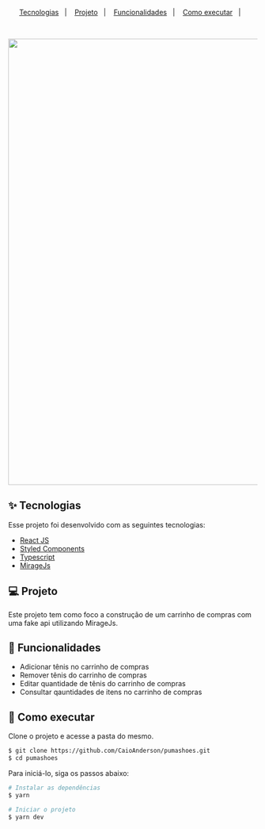 <p align="center">
  <a href="#-tecnologias">Tecnologias</a>&nbsp;&nbsp;&nbsp;|&nbsp;&nbsp;&nbsp;
  <a href="#-projeto">Projeto</a>&nbsp;&nbsp;&nbsp;|&nbsp;&nbsp;&nbsp;
  <a href="#-funcionalidades">Funcionalidades</a>&nbsp;&nbsp;&nbsp;|&nbsp;&nbsp;&nbsp;
  <a href="#-como-executar">Como executar</a>&nbsp;&nbsp;&nbsp;|&nbsp;&nbsp;&nbsp;
</p>

<br>

<p align="center">
<img src=".github/video.gif" width="900"/>
</p
  
<br>
  
## ✨ Tecnologias

Esse projeto foi desenvolvido com as seguintes tecnologias:

- [React JS](https://pt-br.reactjs.org)
- [Styled Components](https://styled-components.com/)
- [Typescript](https://www.typescriptlang.org)
- [MirageJs](https://miragejs.com/)

## 💻 Projeto

Este projeto tem como foco a construção de um carrinho de compras com uma fake api utilizando MirageJs.
  
## 🔗 Funcionalidades
  
- Adicionar tênis no carrinho de compras
- Remover tênis do carrinho de compras
- Editar quantidade de tênis do carrinho de compras
- Consultar qauntidades de itens no carrinho de compras
  
## 🚀 Como executar

Clone o projeto e acesse a pasta do mesmo.

```bash
$ git clone https://github.com/CaioAnderson/pumashoes.git
$ cd pumashoes
```

Para iniciá-lo, siga os passos abaixo:
```bash
# Instalar as dependências
$ yarn

# Iniciar o projeto
$ yarn dev
```


